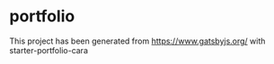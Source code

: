 # portfolio

This project has been generated from https://www.gatsbyjs.org/ with starter-portfolio-cara
